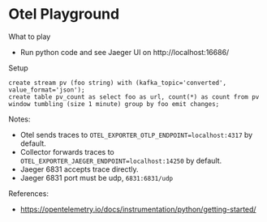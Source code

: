 # Otel Playground

What to play

- Run python code and see Jaeger UI on http://localhost:16686/

Setup
```
create stream pv (foo string) with (kafka_topic='converted', value_format='json');
create table pv_count as select foo as url, count(*) as count from pv window tumbling (size 1 minute) group by foo emit changes;
```

Notes:

- Otel sends traces to `OTEL_EXPORTER_OTLP_ENDPOINT=localhost:4317` by default.
- Collector forwards traces to `OTEL_EXPORTER_JAEGER_ENDPOINT=localhost:14250` by default.
- Jaeger 6831 accepts trace directly.
- Jaeger 6831 port must be udp, `6831:6831/udp`

References:

- https://opentelemetry.io/docs/instrumentation/python/getting-started/